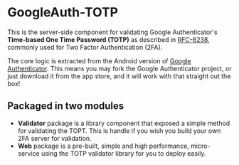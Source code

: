 # GoogleAuth-TOTP

This is the server-side component for validating Google Authenticator's **Time-based One Time Password (TOTP)** as described in [RFC-6238](https://tools.ietf.org/html/rfc6238), commonly used for Two Factor Authentication (2FA).

The core logic is extracted from the Android version of [Google Authenticator](https://github.com/google/google-authenticator-android). This means you may fork the Google Authenticator project, or just download it from the app store, and it will work with that straight out the box!

## Packaged in two modules
- **Validator** package is a library component that exposed a simple method for validating the TOPT. This is handle if you wish you build your own 2FA server for validation.
- **Web** package is a pre-built, simple and high performance, micro-service using the TOTP validator library for you to deploy easily.
